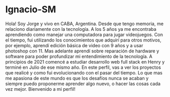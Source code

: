 # Ignacio-SM

Hola! Soy Jorge y vivo en CABA, Argentina. Desde que tengo memoria, me relaciono diariamente con la tecnología. A los 5 años ya me encontraba aprendiendo como manejar una computadora para jugar videojuegos. Con el tiempo, fui utilizando los conocimientos que adquirí para otros motivos, por ejemplo, aprendí edición básica de video con 9 años y a usar photoshop con 11. Mas adelante aprendí sobre reparación de hardware y software para poder profundizar mi entendimiento de la tecnología. A principios de 2021 comencé a estudiar desarrollo web full stack en Henry y terminé en Julio de ese mismo año. En este perfil, vas a ver los proyectos que realicé y como fui evolucionando con el pasar del tiempo. Lo que mas me apasiona de este mundo es que los desafíos nunca se acaban y siempre puedo proponerme aprender algo nuevo, o hacer las cosas cada vez mejor. Bienvenido a mi perfil!
